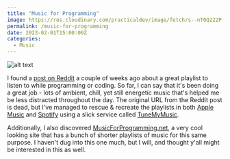 ```yaml
---
title: "Music for Programming"
image: https://res.cloudinary.com/practicaldev/image/fetch/s--nT0Q222P--/c_imagga_scale,f_auto,fl_progressive,h_420,q_auto,w_1000/https://dev-to-uploads.s3.amazonaws.com/i/68zuarber4sx5z2snxvb.png
permalink: /music-for-programming
date: 2023-02-01T15:00:00Z
categories: 
  - Music
---
```


![alt text][headerImg]

I found a [post on Reddit][reddit] a couple of weeks ago about a great playlist to listen to while programming or coding. So far, I can say that it's been doing a great job - lots of ambient, chill, yet still energetic music that's helped me be less distracted throughout the day. The original URL from the Reddit post is dead, but I've managed to rescue & recreate the playlists in both [Apple Music][apple] and [Spotify][spotify] using a slick service called [TuneMyMusic][tune].

Additionally, I also discovered [MusicForProgramming.net][mfpweb], a very cool looking site that has a bunch of shorter playlists of music for this same purpose. I haven't dug into this one much, but I will, and thought y'all might be interested in this as well.

[headerImg]: https://res.cloudinary.com/practicaldev/image/fetch/s--nT0Q222P--/c_imagga_scale,f_auto,fl_progressive,h_420,q_auto,w_1000/https://dev-to-uploads.s3.amazonaws.com/i/68zuarber4sx5z2snxvb.png "Coding Music"
[reddit]: https://www.reddit.com/r/Music/comments/10blstf/i_am_a_programmer_and_made_a_list_with_electronic/
[apple]: https://music.apple.com/us/playlist/programming-coding-playlist/pl.u-RRbV0XNsxea5DG
[spotify]: https://open.spotify.com/playlist/4fsrrC5lCaLsCGw7z1HsUC
[mfpweb]: https://musicforprogramming.net/
[tune]: https://www.tunemymusic.com

